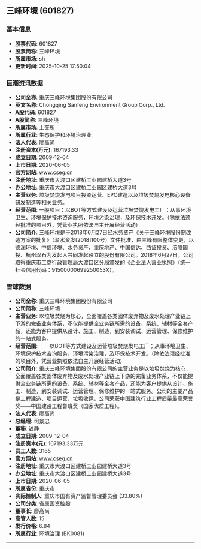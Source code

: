 ## 三峰环境 (601827)

### 基本信息

- **股票代码**: 601827
- **股票简称**: 三峰环境
- **所属市场**: sh
- **更新时间**: 2025-10-25 17:50:04

### 巨潮资讯数据

- **公司全称**: 重庆三峰环境集团股份有限公司
- **英文名称**: Chongqing Sanfeng Environment Group Corp., Ltd.
- **A股代码**: 601827
- **A股简称**: 三峰环境
- **所属市场**: 上交所
- **所属行业**: 生态保护和环境治理业
- **法人代表**: 廖高尚
- **注册资本(万元)**: 167193.33
- **成立日期**: 2009-12-04
- **上市日期**: 2020-06-05
- **官方网站**: www.cseg.cn
- **注册地址**: 重庆市大渡口区建桥工业园建桥大道3号
- **办公地址**: 重庆市大渡口区建桥工业园区建桥大道3号
- **主营业务**: 垃圾焚烧发电项目投资运营、EPC建造以及垃圾焚烧发电核心设备研发制造等相关业务。
- **经营范围**: 一般项目：以BOT等方式建设及运营垃圾焚烧发电工厂；从事环境卫生、环境保护技术咨询服务，环境污染治理，及环保技术开发。（除依法须经批准的项目外，凭营业执照依法自主开展经营活动）
- **公司简介**: 三峰环境是于2018年6月27日经水务资产《关于三峰环境股份制改造方案的批复》（渝水资发[2018]100号）文件批准，由三峰有限整体变更，以德润环境、中信环境、水务资产、重庆地产、中国信达、西证投资、涪陵国投、杭州汉石为发起人共同发起设立的股份有限公司。2018年6月27日，公司取得重庆市工商行政管理局大渡口区分局颁发的《企业法人营业执照》（统一社会信用代码：91500000699250053X）。

### 雪球数据

- **公司全称**: 重庆三峰环境集团股份有限公司
- **公司简称**: 三峰环境
- **主营业务**: 以垃圾焚烧为核心，全面覆盖各类固体废弃物及废水处理产业链上下游的完备业务体系，不仅能提供全业务链所需的设备、系统、辅材等全套产品，还能为客户提供从设计、施工、制造，到安装调试、运营管理、保修维护的一站式服务。
- **经营范围**: 　　以BOT等方式建设及运营垃圾焚烧发电工厂；从事环境卫生、环境保护技术咨询服务，环境污染治理，及环保技术开发。（除依法须经批准的项目外，凭营业执照依法自主开展经营活动）
- **公司简介**: 重庆三峰环境集团股份有限公司的主营业务是以垃圾焚烧为核心，全面覆盖各类固体废弃物及废水处理产业链上下游的完备业务体系，不仅能提供全业务链所需的设备、系统、辅材等全套产品，还能为客户提供从设计、施工、制造，到安装调试、运营管理、保修维护的一站式服务。公司的主要产品是工程建造、项目运营、垃圾收运。公司荣获中国建筑行业工程质量最高荣誉奖——中国建设工程鲁班奖（国家优质工程）。
- **法人代表**: 廖高尚
- **总经理**: 司景忠
- **董秘**: 钱静
- **成立日期**: 2009-12-04
- **注册资本(元)**: 167193.33万元
- **员工人数**: 3165
- **官方网站**: www.cseg.cn
- **注册地址**: 重庆市大渡口区建桥工业园建桥大道3号
- **办公地址**: 重庆市大渡口区建桥工业园建桥大道3号
- **上市日期**: 2020-06-05
- **所属省份**: 重庆市
- **实际控制人**: 重庆市国有资产监督管理委员会 (33.80%)
- **公司分类**: 省属国资控股
- **董事长**: 廖高尚
- **高管人数**: 15
- **发行价格**: 6.84
- **所属行业**: 环境治理 (BK0081)

---
